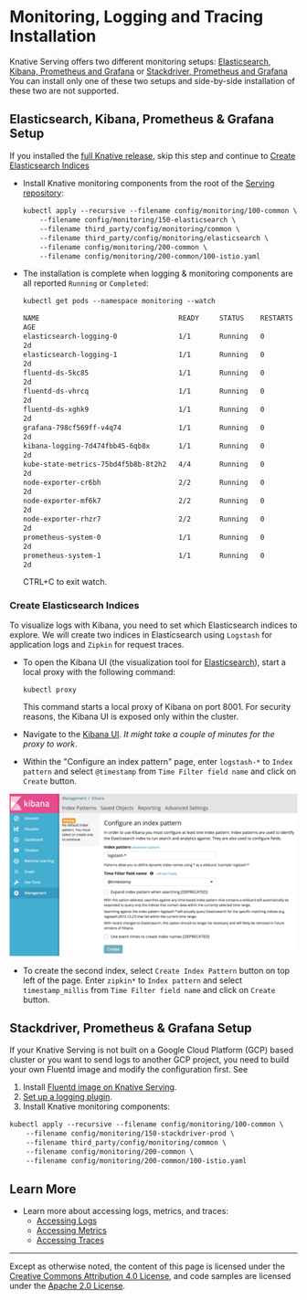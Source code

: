 # Monitoring, Logging and Tracing Installation

Knative Serving offers two different monitoring setups:
[Elasticsearch, Kibana, Prometheus and Grafana](#elasticsearch-kibana-prometheus--grafana-setup)
or
[Stackdriver, Prometheus and Grafana](#stackdriver-prometheus--grafana-setup)
You can install only one of these two setups and side-by-side installation of
these two are not supported.

## Elasticsearch, Kibana, Prometheus & Grafana Setup

If you installed the
[full Knative release](../install/README.md#installing-knative),
skip this step and continue to
[Create Elasticsearch Indices](#create-elasticsearch-indices)

- Install Knative monitoring components from the root of the [Serving repository](https://github.com/knative/serving):

  ```shell
  kubectl apply --recursive --filename config/monitoring/100-common \
      --filename config/monitoring/150-elasticsearch \
      --filename third_party/config/monitoring/common \
      --filename third_party/config/monitoring/elasticsearch \
      --filename config/monitoring/200-common \
      --filename config/monitoring/200-common/100-istio.yaml
  ```

- The installation is complete when logging & monitoring components are all
  reported `Running` or `Completed`:

  ```shell
  kubectl get pods --namespace monitoring --watch
  ```

  ```
  NAME                                  READY     STATUS    RESTARTS   AGE
  elasticsearch-logging-0               1/1       Running   0          2d
  elasticsearch-logging-1               1/1       Running   0          2d
  fluentd-ds-5kc85                      1/1       Running   0          2d
  fluentd-ds-vhrcq                      1/1       Running   0          2d
  fluentd-ds-xghk9                      1/1       Running   0          2d
  grafana-798cf569ff-v4q74              1/1       Running   0          2d
  kibana-logging-7d474fbb45-6qb8x       1/1       Running   0          2d
  kube-state-metrics-75bd4f5b8b-8t2h2   4/4       Running   0          2d
  node-exporter-cr6bh                   2/2       Running   0          2d
  node-exporter-mf6k7                   2/2       Running   0          2d
  node-exporter-rhzr7                   2/2       Running   0          2d
  prometheus-system-0                   1/1       Running   0          2d
  prometheus-system-1                   1/1       Running   0          2d
  ```

  CTRL+C to exit watch.

### Create Elasticsearch Indices

To visualize logs with Kibana, you need to set which Elasticsearch indices to explore. We will create two indices in Elasticsearch using `Logstash` for application logs and `Zipkin`
for request traces.

- To open the Kibana UI (the visualization tool for
  [Elasticsearch](https://info.elastic.co)), start a local proxy with the
  following command:

  ```shell
  kubectl proxy
  ```

  This command starts a local proxy of Kibana on port 8001. For security
  reasons, the Kibana UI is exposed only within the cluster.

- Navigate to the
  [Kibana UI](http://localhost:8001/api/v1/namespaces/monitoring/services/kibana-logging/proxy/app/kibana).
  _It might take a couple of minutes for the proxy to work_.

- Within the "Configure an index pattern" page, enter `logstash-*` to
  `Index pattern` and select `@timestamp` from `Time Filter field name` and
  click on `Create` button.

![Create logstash-* index](images/kibana-landing-page-configure-index.png)

- To create the second index, select `Create Index Pattern` button on top left
  of the page. Enter `zipkin*` to `Index pattern` and select `timestamp_millis`
  from `Time Filter field name` and click on `Create` button.


## Stackdriver, Prometheus & Grafana Setup

If your Knative Serving is not built on a Google Cloud Platform (GCP) based
cluster or you want to send logs to another GCP project, you need to build your
own Fluentd image and modify the configuration first. See

1. Install
   [Fluentd image on Knative Serving](https://github.com/knative/serving/blob/master/image/fluentd/README.md).
2. [Set up a logging plugin](setting-up-a-logging-plugin.md).
3. Install Knative monitoring components:

  ```shell
  kubectl apply --recursive --filename config/monitoring/100-common \
      --filename config/monitoring/150-stackdriver-prod \
      --filename third_party/config/monitoring/common \
      --filename config/monitoring/200-common \
      --filename config/monitoring/200-common/100-istio.yaml
  ```

## Learn More

- Learn more about accessing logs, metrics, and traces:
  - [Accessing Logs](./accessing-logs.md)
  - [Accessing Metrics](./accessing-metrics.md)
  - [Accessing Traces](./accessing-traces.md)

---

Except as otherwise noted, the content of this page is licensed under the
[Creative Commons Attribution 4.0 License](https://creativecommons.org/licenses/by/4.0/),
and code samples are licensed under the
[Apache 2.0 License](https://www.apache.org/licenses/LICENSE-2.0).
